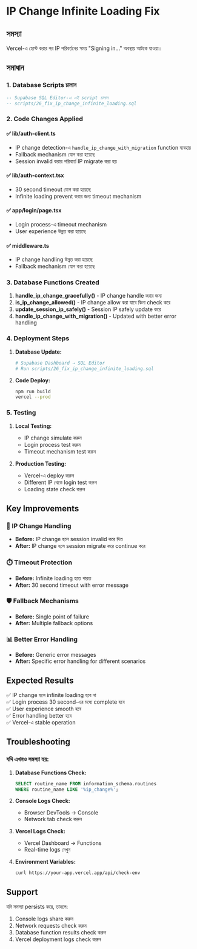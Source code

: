 # IP Change Infinite Loading Fix

## সমস্যা
Vercel-এ হোস্ট করার পর IP পরিবর্তনের সময় "Signing in..." অবস্থায় আটকে যাওয়া।

## সমাধান

### 1. Database Scripts চালান
```sql
-- Supabase SQL Editor-এ এই script চালান
-- scripts/26_fix_ip_change_infinite_loading.sql
```

### 2. Code Changes Applied

#### ✅ lib/auth-client.ts
- IP change detection-এ `handle_ip_change_with_migration` function ব্যবহার
- Fallback mechanism যোগ করা হয়েছে
- Session invalid করার পরিবর্তে IP migrate করা হয়

#### ✅ lib/auth-context.tsx  
- 30 second timeout যোগ করা হয়েছে
- Infinite loading prevent করার জন্য timeout mechanism

#### ✅ app/login/page.tsx
- Login process-এ timeout mechanism
- User experience উন্নত করা হয়েছে

#### ✅ middleware.ts
- IP change handling উন্নত করা হয়েছে
- Fallback mechanism যোগ করা হয়েছে

### 3. Database Functions Created

1. **handle_ip_change_gracefully()** - IP change handle করার জন্য
2. **is_ip_change_allowed()** - IP change allow করা যাবে কিনা check করে
3. **update_session_ip_safely()** - Session IP safely update করে
4. **handle_ip_change_with_migration()** - Updated with better error handling

### 4. Deployment Steps

1. **Database Update:**
   ```bash
   # Supabase Dashboard → SQL Editor
   # Run scripts/26_fix_ip_change_infinite_loading.sql
   ```

2. **Code Deploy:**
   ```bash
   npm run build
   vercel --prod
   ```

### 5. Testing

1. **Local Testing:**
   - IP change simulate করুন
   - Login process test করুন
   - Timeout mechanism test করুন

2. **Production Testing:**
   - Vercel-এ deploy করুন
   - Different IP থেকে login test করুন
   - Loading state check করুন

## Key Improvements

### 🔧 IP Change Handling
- **Before:** IP change হলে session invalid করে দিত
- **After:** IP change হলে session migrate করে continue করে

### ⏱️ Timeout Protection
- **Before:** Infinite loading হতে পারত
- **After:** 30 second timeout with error message

### 🛡️ Fallback Mechanisms
- **Before:** Single point of failure
- **After:** Multiple fallback options

### 📊 Better Error Handling
- **Before:** Generic error messages
- **After:** Specific error handling for different scenarios

## Expected Results

✅ IP change হলে infinite loading হবে না  
✅ Login process 30 second-এর মধ্যে complete হবে  
✅ User experience smooth হবে  
✅ Error handling better হবে  
✅ Vercel-এ stable operation  

## Troubleshooting

### যদি এখনও সমস্যা হয়:

1. **Database Functions Check:**
   ```sql
   SELECT routine_name FROM information_schema.routines 
   WHERE routine_name LIKE '%ip_change%';
   ```

2. **Console Logs Check:**
   - Browser DevTools → Console
   - Network tab check করুন

3. **Vercel Logs Check:**
   - Vercel Dashboard → Functions
   - Real-time logs দেখুন

4. **Environment Variables:**
   ```bash
   curl https://your-app.vercel.app/api/check-env
   ```

## Support

যদি সমস্যা persists করে, তাহলে:
1. Console logs share করুন
2. Network requests check করুন  
3. Database function results check করুন
4. Vercel deployment logs check করুন

